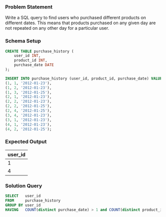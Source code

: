 ### Problem Statement

Write a SQL query to find users who purchased different products on different dates. This means that products purchased on any given day are not repeated on any other day for a particular user.

### Schema Setup

```sql
CREATE TABLE purchase_history (
    user_id INT,
    product_id INT,
    purchase_date DATE
);

INSERT INTO purchase_history (user_id, product_id, purchase_date) VALUES
(1, 1, '2012-01-23'),
(1, 2, '2012-01-23'),
(1, 3, '2012-01-25'),
(2, 1, '2012-01-23'),
(2, 2, '2012-01-23'),
(2, 2, '2012-01-25'),
(2, 4, '2012-01-25'),
(3, 4, '2012-01-23'),
(3, 1, '2012-01-23'),
(4, 1, '2012-01-23'),
(4, 2, '2012-01-25');
```

### Expected Output

| user_id |
|--------|
| 1      |
| 4      |

### Solution Query

```sql
SELECT   user_id
FROM     purchase_history
GROUP BY user_id
HAVING   COUNT(distinct purchase_date) > 1 and COUNT(distinct product_id)=COUNT(product_id)
```

